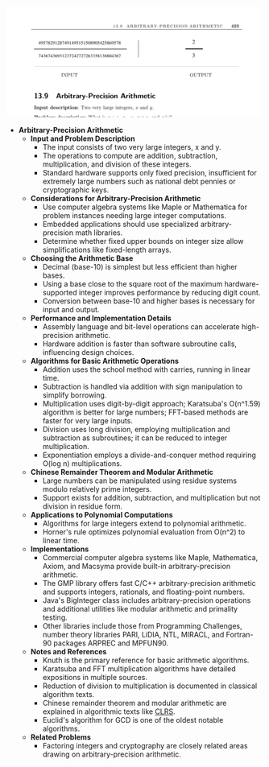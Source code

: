 ![ADM-ch13-numericals-arbitrary-precision-math](ADM-ch13-numericals-arbitrary-precision-math.best.png)

- **Arbitrary-Precision Arithmetic**
  - **Input and Problem Description**
    - The input consists of two very large integers, x and y.
    - The operations to compute are addition, subtraction, multiplication, and division of these integers.
    - Standard hardware supports only fixed precision, insufficient for extremely large numbers such as national debt pennies or cryptographic keys.
  - **Considerations for Arbitrary-Precision Arithmetic**
    - Use computer algebra systems like Maple or Mathematica for problem instances needing large integer computations.
    - Embedded applications should use specialized arbitrary-precision math libraries.
    - Determine whether fixed upper bounds on integer size allow simplifications like fixed-length arrays.
  - **Choosing the Arithmetic Base**
    - Decimal (base-10) is simplest but less efficient than higher bases.
    - Using a base close to the square root of the maximum hardware-supported integer improves performance by reducing digit count.
    - Conversion between base-10 and higher bases is necessary for input and output.
  - **Performance and Implementation Details**
    - Assembly language and bit-level operations can accelerate high-precision arithmetic.
    - Hardware addition is faster than software subroutine calls, influencing design choices.
  - **Algorithms for Basic Arithmetic Operations**
    - Addition uses the school method with carries, running in linear time.
    - Subtraction is handled via addition with sign manipulation to simplify borrowing.
    - Multiplication uses digit-by-digit approach; Karatsuba's O(n^1.59) algorithm is better for large numbers; FFT-based methods are faster for very large inputs.
    - Division uses long division, employing multiplication and subtraction as subroutines; it can be reduced to integer multiplication.
    - Exponentiation employs a divide-and-conquer method requiring O(log n) multiplications.
  - **Chinese Remainder Theorem and Modular Arithmetic**
    - Large numbers can be manipulated using residue systems modulo relatively prime integers.
    - Support exists for addition, subtraction, and multiplication but not division in residue form.
  - **Applications to Polynomial Computations**
    - Algorithms for large integers extend to polynomial arithmetic.
    - Horner's rule optimizes polynomial evaluation from O(n^2) to linear time.
  - **Implementations**
    - Commercial computer algebra systems like Maple, Mathematica, Axiom, and Macsyma provide built-in arbitrary-precision arithmetic.
    - The GMP library offers fast C/C++ arbitrary-precision arithmetic and supports integers, rationals, and floating-point numbers.
    - Java's BigInteger class includes arbitrary-precision operations and additional utilities like modular arithmetic and primality testing.
    - Other libraries include those from Programming Challenges, number theory libraries PARI, LiDIA, NTL, MIRACL, and Fortran-90 packages ARPREC and MPFUN90.
  - **Notes and References**
    - Knuth is the primary reference for basic arithmetic algorithms.
    - Karatsuba and FFT multiplication algorithms have detailed expositions in multiple sources.
    - Reduction of division to multiplication is documented in classical algorithm texts.
    - Chinese remainder theorem and modular arithmetic are explained in algorithmic texts like [CLRS](https://mitpress.mit.edu/books/introduction-algorithms).
    - Euclid's algorithm for GCD is one of the oldest notable algorithms.
  - **Related Problems**
    - Factoring integers and cryptography are closely related areas drawing on arbitrary-precision arithmetic.
